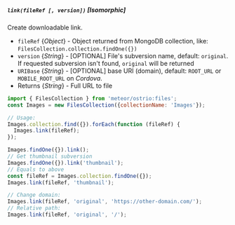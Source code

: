 ##### `link(fileRef [, version])` [*Isomorphic*]

Create downloadable link.

  - `fileRef` {*Object*} - Object returned from MongoDB collection, like: `FilesCollection.collection.findOne({})`
  - `version` {*String*} - [OPTIONAL] File's subversion name, default: `original`. If requested subversion isn't found, `original` will be returned
  - `URIBase` {*String*} - [OPTIONAL] base URI (domain), default: `ROOT_URL` or `MOBILE_ROOT_URL` on *Cordova*.
  - Returns {*String*} - Full URL to file

```js
import { FilesCollection } from 'meteor/ostrio:files';
const Images = new FilesCollection({collectionName: 'Images'});

// Usage:
Images.collection.find({}).forEach(function (fileRef) {
  Images.link(fileRef);
});

Images.findOne({}).link();
// Get thumbnail subversion
Images.findOne({}).link('thumbnail');
// Equals to above
const fileRef = Images.collection.findOne({});
Images.link(fileRef, 'thumbnail');

// Change domain:
Images.link(fileRef, 'original', 'https://other-domain.com/');
// Relative path:
Images.link(fileRef, 'original', '/');
```
